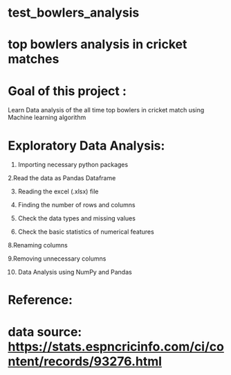 # test_bowlers_analysis
# top bowlers analysis in cricket matches
# Goal of this project :
Learn Data analysis  of the all time top bowlers in cricket match using Machine learning algorithm

# Exploratory Data Analysis:
1. Importing necessary python packages

2.Read the data as Pandas Dataframe

3. Reading the excel (.xlsx) file

4. Finding the number of rows and columns

5. Check the data types and missing values

6. Check the basic statistics of numerical features

8.Renaming columns

9.Removing unnecessary columns

10. Data Analysis using NumPy and Pandas

# Reference:

# data source: https://stats.espncricinfo.com/ci/content/records/93276.html

